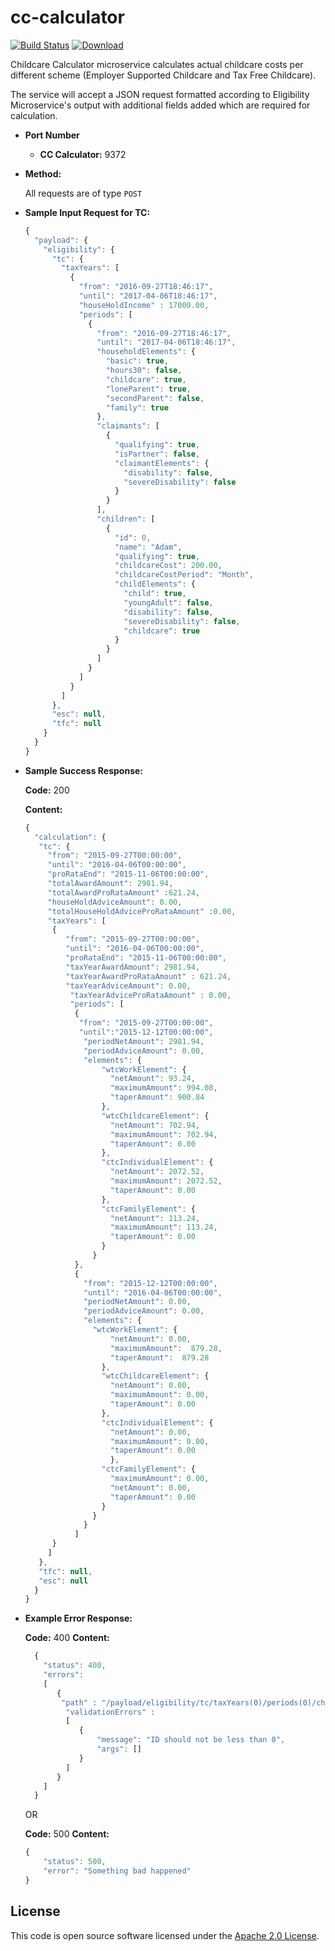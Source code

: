 # cc-calculator

[![Build Status](https://travis-ci.org/hmrc/cc-calculator.svg?branch=master)](https://travis-ci.org/hmrc/cc-calculator) [ ![Download](https://api.bintray.com/packages/hmrc/releases/cc-calculator/images/download.svg) ](https://bintray.com/hmrc/releases/cc-calculator/_latestVersion)

Childcare Calculator microservice calculates actual childcare costs per different scheme (Employer Supported Childcare and Tax Free Childcare).

The service will accept a JSON request formatted according to Eligibility Microservice's output with additional fields added which are required for calculation.

* **Port Number**

  * **CC Calculator:** 9372


* **Method:**

  All requests are of type `POST`


* **Sample Input Request for TC:**

   ```javascript
   {
     "payload": {
       "eligibility": {
         "tc": {
           "taxYears": [
             {
               "from": "2016-09-27T18:46:17",
               "until": "2017-04-06T18:46:17",
               "houseHoldIncome" : 17000.00,
               "periods": [
                 {
                   "from": "2016-09-27T18:46:17",
                   "until": "2017-04-06T18:46:17",
                   "householdElements": {
                     "basic": true,
                     "hours30": false,
                     "childcare": true,
                     "loneParent": true,
                     "secondParent": false,
                     "family": true
                   },
                   "claimants": [
                     {
                       "qualifying": true,
                       "isPartner": false,
                       "claimantElements": {
                         "disability": false,
                         "severeDisability": false
                       }
                     }
                   ],
                   "children": [
                     {
                       "id": 0,
                       "name": "Adam",
                       "qualifying": true,
                       "childcareCost": 200.00,
                       "childcareCostPeriod": "Month",
                       "childElements": {
                         "child": true,
                         "youngAdult": false,
                         "disability": false,
                         "severeDisability": false,
                         "childcare": true
                       }
                     }
                   ]
                 }
               ]
             }
           ]
         },
         "esc": null,
         "tfc": null
       }
     }
   }
  ```


* **Sample Success Response:**

  **Code:** 200

  **Content:**
  ```javascript
  {
    "calculation": {
     "tc": {
       "from": "2015-09-27T00:00:00",
       "until": "2016-04-06T00:00:00",
       "proRataEnd": "2015-11-06T00:00:00",
       "totalAwardAmount": 2981.94,
       "totalAwardProRataAmount" :621.24,
       "houseHoldAdviceAmount": 0.00,
       "totalHouseHoldAdviceProRataAmount" :0.00,
       "taxYears": [
        {
           "from": "2015-09-27T00:00:00",
           "until": "2016-04-06T00:00:00",
           "proRataEnd": "2015-11-06T00:00:00",
           "taxYearAwardAmount": 2981.94,
           "taxYearAwardProRataAmount" : 621.24,
           "taxYearAdviceAmount": 0.00,
            "taxYearAdviceProRataAmount" : 0.00,
            "periods": [
             {
              "from": "2015-09-27T00:00:00",
              "until":"2015-12-12T00:00:00",
               "periodNetAmount": 2981.94,
               "periodAdviceAmount": 0.00,
               "elements": {
                   "wtcWorkElement": {
                     "netAmount": 93.24,
                     "maximumAmount": 994.08,
                     "taperAmount": 900.84
                   },
                   "wtcChildcareElement": {
                     "netAmount": 702.94,
                     "maximumAmount": 702.94,
                     "taperAmount": 0.00
                   },
                   "ctcIndividualElement": {
                     "netAmount": 2072.52,
                     "maximumAmount": 2072.52,
                     "taperAmount": 0.00
                   },
                   "ctcFamilyElement": {
                     "netAmount": 113.24,
                     "maximumAmount": 113.24,
                     "taperAmount": 0.00
                   }
                 }
             },
             {
               "from": "2015-12-12T00:00:00",
               "until": "2016-04-06T00:00:00",
               "periodNetAmount": 0.00,
               "periodAdviceAmount": 0.00,
               "elements": {
                 "wtcWorkElement": {
                     "netAmount": 0.00,
                     "maximumAmount":  879.28,
                     "taperAmount":  879.28
                   },
                   "wtcChildcareElement": {
                     "netAmount": 0.00,
                     "maximumAmount": 0.00,
                     "taperAmount": 0.00
                   },
                   "ctcIndividualElement": {
                     "netAmount": 0.00,
                     "maximumAmount": 0.00,
                     "taperAmount": 0.00
                     },
                   "ctcFamilyElement": {
                     "maximumAmount": 0.00,
                     "netAmount": 0.00,
                     "taperAmount": 0.00
                   }
                 }
               }
             ]
        }
       ]
     },
     "tfc": null,
     "esc": null
    }
  }
  ```


* **Example Error Response:**

  **Code:** 400
  **Content:**

  ```javascript
    {
      "status": 400,
      "errors":
      [
         {
          "path" : "/payload/eligibility/tc/taxYears(0)/periods(0)/children(0)/id",
           "validationErrors" :
           [
              {
                  "message": "ID should not be less than 0",
                  "args": []
              }
           ]
         }
      ]
    }
    ```

     OR

    **Code:** 500
    **Content:**

    ```javascript
    {
        "status": 500,
        "error": "Something bad happened"
    }
    ```

License
---

This code is open source software licensed under the [Apache 2.0 License]("http://www.apache.org/licenses/LICENSE-2.0.html").
